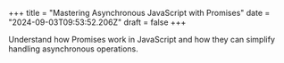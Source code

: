 +++
title = "Mastering Asynchronous JavaScript with Promises"
date = "2024-09-03T09:53:52.206Z"
draft = false
+++

  Understand how Promises work in JavaScript and how they can simplify handling asynchronous operations.
        